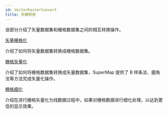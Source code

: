 ```yaml
---
id: VectorRasterConvert
title: 矢栅转换
---
```

该部分介绍了矢量数据集和栅格数据集之间的相互转换操作。

[矢量栅格化](VectortoRaster)

介绍了如何将矢量数据集转换成栅格数据集。

[栅格矢量化](RasterToVector)

介绍了如何将栅格数据集转换成矢量数据集，SuperMap 提供了 B 样条法、磨角法等方法完成矢量化操作。

[栅格细化](ThinRaster)

介绍在进行栅格矢量化为线数据过程中，如果对栅格数据进行细化处理，以达到更佳的显示效果。
